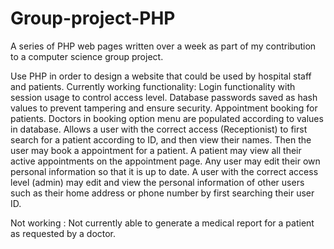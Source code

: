 # Group-project-PHP
A series of PHP web pages written over a week as part of my contribution to a computer science group project.


Use PHP in order to design a website that could be used by hospital staff and patients.
Currently working functionality:
Login functionality with session usage to control access level.
Database passwords saved as hash values to prevent tampering and ensure security.
Appointment booking for patients.
Doctors in booking option menu are populated according to values in database.
Allows a user with the correct access (Receptionist)
to first search for a patient according to ID, and then view their names. Then the user may book a
appointment for a patient.
A patient may view all their active appointments on the appointment page.
Any user may edit their own personal information so that it is up to date.
A user with the correct access level (admin) may edit and view the personal information of other users 
such as their home address or phone number by first searching their user ID.

Not working :
Not currently able to generate a medical report for a patient as requested by a doctor.
